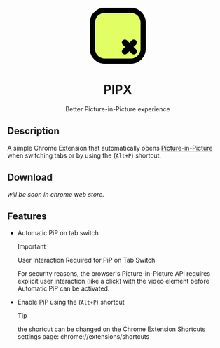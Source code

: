 <p align="center">
 <img src="./src/public/icon/512.png" height="128" alt="Logo">
 <h1 align="center">PIPX</h1>
 <p  align="center">Better Picture-in-Picture experience</p>
</p>

## Description

A simple Chrome Extension that automatically opens [Picture-in-Picture](https://wicg.github.io/picture-in-picture/) when switching tabs or by using the (`Alt+P`) shortcut.

## Download

_will be soon in chrome web store._

## Features

- Automatic PiP on tab switch

  > [!important]
  > User Interaction Required for PiP on Tab Switch
  >
  > For security reasons, the browser's Picture-in-Picture API requires explicit user interaction (like a click) with the video element before Automatic PiP can be activated.

- Enable PiP using the (`Alt+P`) shortcut
  > [!TIP]
  > the shortcut can be changed on the Chrome Extension Shortcuts settings page: chrome://extensions/shortcuts
